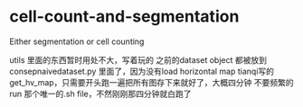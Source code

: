 # cell-count-and-segmentation
Either segmentation or cell counting

utils 里面的东西暂时用处不大，写着玩的
之前的dataset object 都被放到consepnaivedataset.py 里面了，因为没有load horizontal map
tianqi写的get_hv_map，只需要开头跑一遍把所有图存下来就好了，大概四分钟
不要频繁的run 那个唯一的.sh file，不然刚刚那四分钟就白跑了
